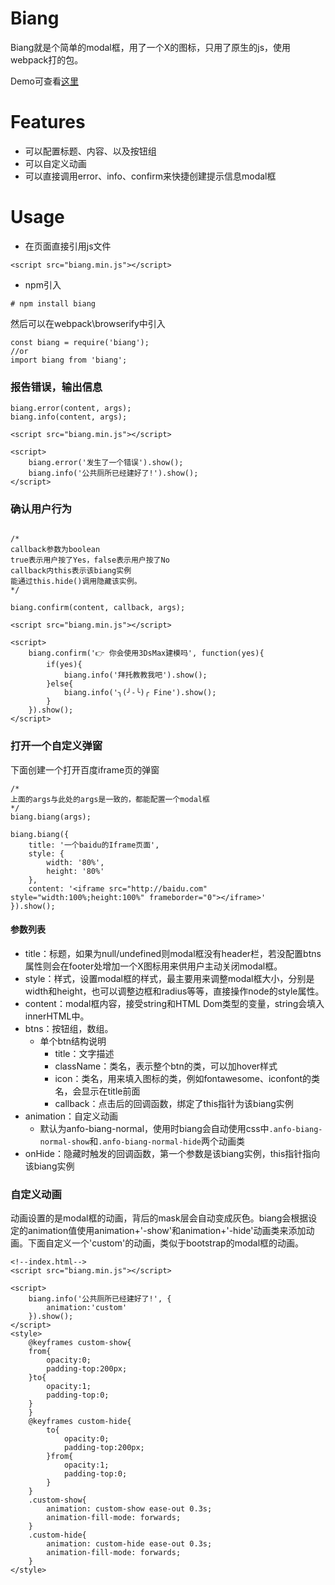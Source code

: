 # Biang

Biang就是个简单的modal框，用了一个X的图标，只用了原生的js，使用webpack打的包。

Demo可查看[这里](http://47.52.234.226:8080/)

# Features

- 可以配置标题、内容、以及按钮组
- 可以自定义动画
- 可以直接调用error、info、confirm来快捷创建提示信息modal框

# Usage

- 在页面直接引用js文件

```
<script src="biang.min.js"></script>
```

- npm引入

```
# npm install biang
```

然后可以在webpack\browserify中引入

```
const biang = require('biang');
//or
import biang from 'biang';
```

### 报告错误，输出信息

```
biang.error(content, args);
biang.info(content, args);
```

```
<script src="biang.min.js"></script>

<script>
    biang.error('发生了一个错误').show();
    biang.info('公共厕所已经建好了!').show();
</script>

```

### 确认用户行为

```

/*
callback参数为boolean
true表示用户按了Yes，false表示用户按了No
callback内this表示该biang实例
能通过this.hide()调用隐藏该实例。
*/

biang.confirm(content, callback, args);
```

```
<script src="biang.min.js"></script>

<script>
    biang.confirm('👉 你会使用3DsMax建模吗', function(yes){
        if(yes){
            biang.info('拜托教教我吧').show();
        }else{
            biang.info('╮(╯-╰)╭ Fine').show();
        }
    }).show();
</script>
```

### 打开一个自定义弹窗

下面创建一个打开百度iframe页的弹窗

```
/*
上面的args与此处的args是一致的，都能配置一个modal框
*/
biang.biang(args);
```

```
biang.biang({
    title: '一个baidu的Iframe页面',
    style: {
        width: '80%',
        height: '80%'
    },
    content: '<iframe src="http://baidu.com" style="width:100%;height:100%" frameborder="0"></iframe>'
}).show();
```

#### 参数列表

- title：标题，如果为null/undefined则modal框没有header栏，若没配置btns属性则会在footer处增加一个X图标用来供用户主动关闭modal框。
- style：样式，设置modal框的样式，最主要用来调整modal框大小，分别是width和height，也可以调整边框和radius等等，直接操作node的style属性。
- content：modal框内容，接受string和HTML Dom类型的变量，string会填入innerHTML中。
- btns：按钮组，数组。
    - 单个btn结构说明
        - title：文字描述
        - className：类名，表示整个btn的类，可以加hover样式
        - icon：类名，用来填入图标的类，例如fontawesome、iconfont的类名，会显示在title前面
        - callback：点击后的回调函数，绑定了this指针为该biang实例
- animation：自定义动画
    - 默认为anfo-biang-normal，使用时biang会自动使用css中```.anfo-biang-normal-show```和```.anfo-biang-normal-hide```两个动画类
- onHide：隐藏时触发的回调函数，第一个参数是该biang实例，this指针指向该biang实例
    
### 自定义动画

动画设置的是modal框的动画，背后的mask层会自动变成灰色。biang会根据设定的animation值使用animation+'-show'和animation+'-hide'动画类来添加动画。下面自定义一个'custom'的动画，类似于bootstrap的modal框的动画。

```
<!--index.html-->
<script src="biang.min.js"></script>

<script>
    biang.info('公共厕所已经建好了!', {
        animation:'custom'
    }).show();
</script>
<style>
    @keyframes custom-show{
    from{
        opacity:0;
        padding-top:200px;
    }to{
        opacity:1;
        padding-top:0;
    }
    }
    @keyframes custom-hide{
        to{
            opacity:0;
            padding-top:200px;
        }from{
            opacity:1;
            padding-top:0;
        }
    }
    .custom-show{
        animation: custom-show ease-out 0.3s;
        animation-fill-mode: forwards;
    }
    .custom-hide{
        animation: custom-hide ease-out 0.3s;
        animation-fill-mode: forwards;
    }
</style>
```
